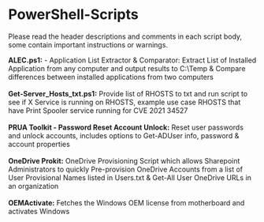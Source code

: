 # PowerShell-Scripts


Please read the header descriptions and comments in each script body, some contain important instructions or warnings.

<b>ALEC.ps1:</b>  - Application List Extractor & Comparator: Extract List of Installed Application from any computer and output results to C:\Temp & Compare differences between installed applications from two computers
<br></br>
<b>Get-Server_Hosts_txt.ps1:</b> Provide list of RHOSTS to txt and run script to see if X Service is running on RHOSTS, example use case RHOSTS that have Print Spooler service running for CVE 2021 34527
<br></br>
<b>PRUA Toolkit - Password Reset Account Unlock:</b> Reset user passwords and unlock accounts, includes options to Get-ADUser info, password & account properties
<br></br>
<b>OneDrive Prokit:</b> OneDrive Provisioning Script which allows Sharepoint Administrators to quickly Pre-provision OneDrive Accounts from a list of User Provisional Names listed in Users.txt & Get-All User OneDrive URLs in an organization
<br></br>
<b>OEMActivate:</b> Fetches the Windows OEM license from motherboard and activates Windows

